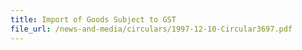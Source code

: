 ```yaml
---
title: Import of Goods Subject to GST
file_url: /news-and-media/circulars/1997-12-10-Circular3697.pdf
---
```

